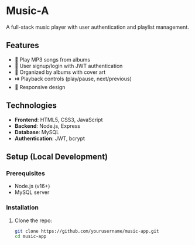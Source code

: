 # Music-A

A full-stack music player with user authentication and playlist management.

## Features
- 🎵 Play MP3 songs from albums
- 🔐 User signup/login with JWT authentication
- 📁 Organized by albums with cover art
- ⏯️ Playback controls (play/pause, next/previous)
- 📱 Responsive design

## Technologies
- **Frontend**: HTML5, CSS3, JavaScript
- **Backend**: Node.js, Express
- **Database**: MySQL
- **Authentication**: JWT, bcrypt

## Setup (Local Development)

### Prerequisites
- Node.js (v16+)
- MySQL server

### Installation
1. Clone the repo:
   ```bash
   git clone https://github.com/yourusername/music-app.git
   cd music-app
